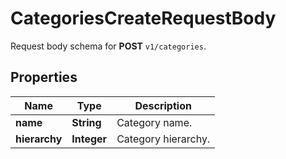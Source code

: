 

# CategoriesCreateRequestBody

Request body schema for **POST** `v1/categories`.

## Properties

| Name | Type | Description |
|------------ | ------------- | ------------- |
|**name** | **String** | Category name. |
|**hierarchy** | **Integer** | Category hierarchy. |



